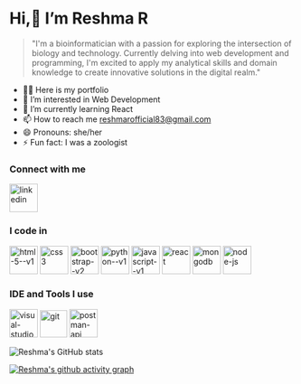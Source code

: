 #  Hi,👋  I’m Reshma R
  > "I'm a bioinformatician with a passion for exploring the intersection of biology and technology. Currently delving into web development and programming, I'm excited to apply my analytical skills and domain knowledge to create innovative solutions in the digital realm."
- 👨‍💻 Here is my portfolio
- 👀 I’m interested in Web Development
- 🌱 I’m currently learning React
- 📫 How to reach me reshmarofficial83@gmail.com
- 😄 Pronouns: she/her
- ⚡ Fun fact: I was a zoologist

### Connect with me 
[<img width="50" height="50" src="https://img.icons8.com/fluency/48/linkedin.png" alt="linkedin"/>](https://www.linkedin.com/in/reshmaraveendran)


### I code in
[<img width="50" height="50" src="https://img.icons8.com/color/48/html-5--v1.png" alt="html-5--v1"/>](https://html.com/)  [<img width="50" height="50" src="https://img.icons8.com/color/48/css3.png" alt="css3"/>](https://www.w3.org/Style/CSS/Overview.en.html)  [<img width="50" height="50" src="https://img.icons8.com/color/48/bootstrap--v2.png" alt="bootstrap--v2"/>](https://getbootstrap.com/) [<img width="50" height="50" src="https://img.icons8.com/color/48/python--v1.png" alt="python--v1"/>](https://www.python.org/) [<img width="50" height="50" src="https://img.icons8.com/color/48/javascript--v1.png" alt="javascript--v1"/>](https://developer.mozilla.org/en-US/docs/Web/JavaScript) [<img width="50" height="50" src="https://img.icons8.com/plasticine/100/react.png" alt="react"/>](https://react.dev/) [<img width="50" height="50" src="https://img.icons8.com/color/48/mongodb.png" alt="mongodb"/>](https://www.mongodb.com/) [<img width="50" height="50" src="https://img.icons8.com/fluency/48/node-js.png" alt="node-js"/>](https://nodejs.org/en)

### IDE and Tools I use
[<img width="50" height="50" src="https://img.icons8.com/color/48/visual-studio-code-2019.png" alt="visual-studio-code-2019"/>](https://code.visualstudio.com/)  [<img width="48" height="48" src="https://img.icons8.com/color/48/git.png" alt="git"/>](https://git-scm.com/) [<img width="50" height="50" src="https://img.icons8.com/dusk/64/000000/postman-api.png" alt="postman-api"/>](https://www.postman.com/reshma-r-pillai)

![Reshma's GitHub stats](https://github-readme-stats.vercel.app/api?username=Reshmarpillai&show_icons=true&theme=radical)

[![Reshma's github activity graph](https://github-readme-activity-graph.vercel.app/graph?username=Reshmarpillai&bg_color=050505&color=2999a8&line=47b3a6&point=fff5f5&area=true&hide_border=true)](https://github.com/ashutosh00710/github-readme-activity-graph)




<!---
Reshmarpillai/Reshmarpillai is a ✨ special ✨ repository because its `README.md` (this file) appears on your GitHub profile.
You can click the Preview link to take a look at your changes.
--->
